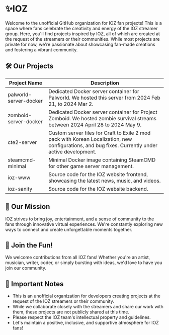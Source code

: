 # ✨IOZ
Welcome to the unofficial GitHub organization for IOZ fan projects! This is a space where fans celebrate the creativity and energy of the IOZ streamer group. Here, you'll find projects inspired by IOZ, all of which are created at the request of the streamers or their communities. While most projects are private for now, we're passionate about showcasing fan-made creations and fostering a vibrant community.

## 🛠️ Our Projects

| Project Name                      | Description                                                                |
| --------------------------------- | -------------------------------------------------------------------------- |
| palworld-server-docker            | Dedicated Docker server container for Palworld. We hosted this server from 2024 Feb 21, to 2024 Mar 2. |
| zomboid-server-docker             | Dedicated Docker server container for Project Zomboid. We hosted zombie survival streams between 2024 April 28 to 2024 May 9. |
| cte2-server                       | Custom server files for Craft to Exile 2 mod pack with Korean Localization, new configurations, and bug fixes. Currently under active development. |
| steamcmd-minimal                  | Minimal Docker image containing SteamCMD for other game server management. |
| ioz-www                           | Source code for the IOZ website frontend, showcasing the latest news, music, and videos. |
| ioz-sanity                        | Source code for the IOZ website backend. |

## 🌈 Our Mission
IOZ strives to bring joy, entertainment, and a sense of community to the fans through innovative virtual experiences. We're constantly exploring new ways to connect and create unforgettable moments together.

## 🤝 Join the Fun!
We welcome contributions from all IOZ fans! Whether you're an artist, musician, writer, coder, or simply bursting with ideas, we'd love to have you join our community. 

## 📝 Important Notes
* This is an unofficial organization for developers creating projects at the request of the IOZ streamers or their community.
* While we collaborate closely with the streamers and share our work with them, these projects are not publicly shared at this time.
* Please respect the IOZ team's intellectual property and guidelines.
* Let's maintain a positive, inclusive, and supportive atmosphere for IOZ fans!
